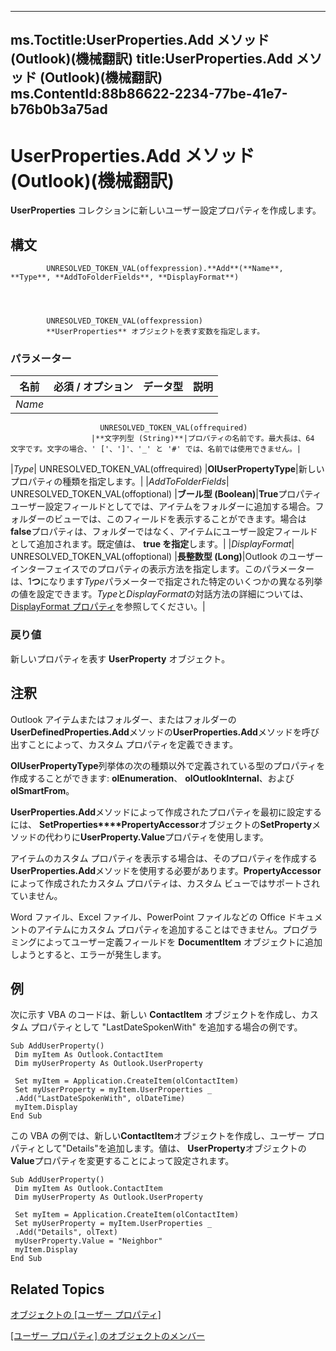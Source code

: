 

---
ms.Toctitle:UserProperties.Add メソッド (Outlook)(機械翻訳)
title:UserProperties.Add メソッド (Outlook)(機械翻訳)
ms.ContentId:88b86622-2234-77be-41e7-b76b0b3a75ad
---
# UserProperties.Add メソッド (Outlook)(機械翻訳)




**UserProperties** コレクションに新しいユーザー設定プロパティを作成します。

## 構文

            UNRESOLVED_TOKEN_VAL(offexpression).**Add**(**Name**, **Type**, **AddToFolderFields**, **DisplayFormat**)




            UNRESOLVED_TOKEN_VAL(offexpression)
            **UserProperties** オブジェクトを表す変数を指定します。

### パラメーター

|**名前**|**必須 / オプション**|**データ型**|**説明**|
|---|---|---|---|
|*Name*|
                        UNRESOLVED_TOKEN_VAL(offrequired)
                      |**文字列型 (String)**|プロパティの名前です。最大長は、64 文字です。文字の場合、' ['、']'、'_' と '#' では、名前では使用できません。|
|*Type*|
                        UNRESOLVED_TOKEN_VAL(offrequired)
                      |**OlUserPropertyType**|新しいプロパティの種類を指定します。|
|*AddToFolderFields*|
                        UNRESOLVED_TOKEN_VAL(offoptional)
                      |**ブール型 (Boolean)**|**True**プロパティ ユーザー設定フィールドとしてでは、アイテムをフォルダーに追加する場合。フォルダーのビューでは、このフィールドを表示することができます。場合は**false**プロパティは、フォルダーではなく、アイテムにユーザー設定フィールドとして追加されます。既定値は、 **true を指定**します。|
|*DisplayFormat*|
                        UNRESOLVED_TOKEN_VAL(offoptional)
                      |**長整数型 (Long)**|Outlook のユーザー インターフェイスでのプロパティの表示方法を指定します。このパラメーターは、1**つ**になります*Type*パラメーターで指定された特定のいくつかの異なる列挙の値を設定できます。*Type*と*DisplayFormat*の対話方法の詳細については、 [DisplayFormat プロパティ](f891aa8d-a769-275d-c027-7c5260eafc97.md)を参照してください。|



### 戻り値
新しいプロパティを表す **UserProperty** オブジェクト。





## 注釈
Outlook アイテムまたはフォルダー、またはフォルダーの**UserDefinedProperties.Add**メソッドの**UserProperties.Add**メソッドを呼び出すことによって、カスタム プロパティを定義できます。



**OlUserPropertyType**列挙体の次の種類以外で定義されている型のプロパティを作成することができます: **olEnumeration**、 **olOutlookInternal**、および**olSmartFrom**。



**UserProperties.Add**メソッドによって作成されたプロパティを最初に設定するには、 **SetProperties****PropertyAccessor**オブジェクトの**SetProperty**メソッドの代わりに**UserProperty.Value**プロパティを使用します。



アイテムのカスタム プロパティを表示する場合は、そのプロパティを作成する**UserProperties.Add**メソッドを使用する必要があります。**PropertyAccessor**によって作成されたカスタム プロパティは、カスタム ビューではサポートされていません。



Word ファイル、Excel ファイル、PowerPoint ファイルなどの Office ドキュメントのアイテムにカスタム プロパティを追加することはできません。プログラミングによってユーザー定義フィールドを **DocumentItem** オブジェクトに追加しようとすると、エラーが発生します。



## 例
次に示す VBA のコードは、新しい **ContactItem** オブジェクトを作成し、カスタム プロパティとして "LastDateSpokenWith" を追加する場合の例です。

```vba
Sub AddUserProperty() 
 Dim myItem As Outlook.ContactItem 
 Dim myUserProperty As Outlook.UserProperty 
 
 Set myItem = Application.CreateItem(olContactItem) 
 Set myUserProperty = myItem.UserProperties _ 
 .Add("LastDateSpokenWith", olDateTime) 
 myItem.Display 
End Sub
```




この VBA の例では、新しい**ContactItem**オブジェクトを作成し、ユーザー プロパティとして"Details"を追加します。値は、 **UserProperty**オブジェクトの**Value**プロパティを変更することによって設定されます。

```vba
Sub AddUserProperty() 
 Dim myItem As Outlook.ContactItem 
 Dim myUserProperty As Outlook.UserProperty 
 
 Set myItem = Application.CreateItem(olContactItem) 
 Set myUserProperty = myItem.UserProperties _ 
 .Add("Details", olText) 
 myUserProperty.Value = "Neighbor" 
 myItem.Display 
End Sub
```




## Related Topics

[オブジェクトの [ユーザー プロパティ]](20b49c86-d74f-9bda-382c-559af278c148.md)

[[ユーザー プロパティ] のオブジェクトのメンバー](b71f8a0b-3951-cfb0-89f2-df8851f3993d.md)





